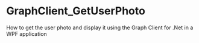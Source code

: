 # GraphClient_GetUserPhoto
How to get the user photo and display it using the Graph Client for .Net in a WPF application

